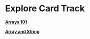 # Explore Card Track

[**Arrays 101**](explore-card-track/arrays-101.md)

[**Array and String**](explore-card-track/array-and-string.md)